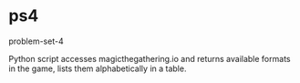 # ps4
problem-set-4

Python script accesses magicthegathering.io and returns available formats in the game, lists them alphabetically in a table.
